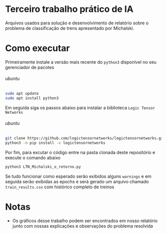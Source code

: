 # Terceiro trabalho prático de IA
Arquivos usados para solução e desenvolvimento de relatório sobre o problema de classificação de trens apresentado por Michalski.

# Como executar
Primeiramente instale a versão mais recente do `python3` disponível no seu gerenciador de pacotes

###### ubuntu
```bash
sudo apt update
sudo apt install python3
```

Em seguida siga os passos abaixo para instalar a biblioteca `Logic Tensor Networks` 

###### ubuntu
```bash
git clone https://github.com/logictensornetworks/logictensornetworks.git
python3 -m pip install -e logictensornetworks
```

Por fim, para excutar o código entre na pasta clonada deste repositório e execute o comando abaixo
```bash
python3 LTN_Michalski_o_retorno.py
```

Se tudo funcionar como esperado serão exibidos alguns `warnings` e em seguida serão exibidas as epochs e será gerado um arquivo chamado `train_results.csv` com histórico completo de treinos

# Notas
* Os gráficos desse trabalho podem ser encontrados em nosso relatório junto com nossas explicações e observações do problema resolvida
